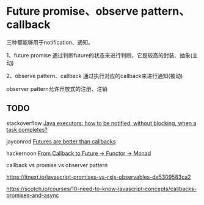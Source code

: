 # Future promise、observe pattern、callback

三种都能够用于notification、通知。

1、future promise 通过判断future的状态来进行判断，它是较高的封装、抽象(主动)

2、observe pattern、callback 通过执行对应的callback来进行通知(被动)

observer pattern允许开放式的注册、注销

## TODO



stackoverflow [Java executors: how to be notified, without blocking, when a task completes?](https://stackoverflow.com/questions/826212/java-executors-how-to-be-notified-without-blocking-when-a-task-completes)



jayconrod [Futures are better than callbacks](https://www.jayconrod.com/posts/93/futures-are-better-than-callbacks)



hackernoon [From Callback to Future -> Functor -> Monad](https://hackernoon.com/from-callback-to-future-functor-monad-6c86d9c16cb5)



callback vs promise vs observer pattern

https://itnext.io/javascript-promises-vs-rxjs-observables-de5309583ca2

https://scotch.io/courses/10-need-to-know-javascript-concepts/callbacks-promises-and-async

